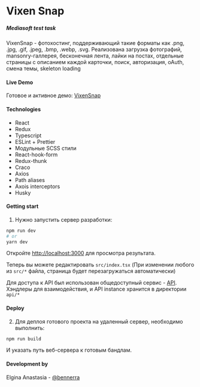 # Vixen Snap
##### Mediasoft test task

VixenSnap - фотохостинг, поддерживающий такие форматы как .png, .jpg, .gif, .jpeg, .bmp, .webp, .svg. Реализована загрузка фотографий, mansonry-галлерея, бесконечная лента, лайки на постах, отдельные страницы с описанием каждой карточки, поиск, авторизация, oAuth, смена темы, skeleton loading

#### Live Demo
Готовое и активное демо: [VixenSnap]([http://bennerra.github.io/vixensnap/](http://bennerra.darklorian.ru/))
#### Technologies
- React
- Redux
- Typescript
- ESLint + Prettier
- Модульные SCSS стили
- React-hook-form
- Redux-thunk
- Craco
- Axios
- Path aliases
- Axois interceptors
- Husky

#### Getting start
1. Нужно запустить сервер разработки:

```bash
npm run dev
# or
yarn dev
```
Откройте [http://localhost:3000](http://localhost:3000) для просмотра результата.

Теперь вы можете редактировать `src/index.tsx` (При изменении любого из `src/*` файла, страница будет перезагружаться автоматически)

Для доступа к API был использован общедоступный сервис - [API](http://backend.darklorian.ru/api/v1/). 
Хэндлеры для взаимодействия, и API instance хранится в директории
`api/*`

#### Deploy
2. Для деплоя готового проекта на удаленный сервер, необходимо выполнить:
```bash
npm run build
```
И указать путь веб-сервера к готовым бандлам.

#### Development by
Elgina Anastasia - [@bennerra](https://t.me/bennerra)

